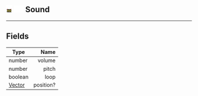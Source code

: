## ![unknown](.gitbook/assets/unknown.png) ![Base](.gitbook/assets/base.png) Sound

------
## Fields

| Type   | Name |
| ------ | ---: |
| number | volume |
| number | pitch |
| boolean | loop |
| [Vector](./readme/Vector/README.md) | position? |

